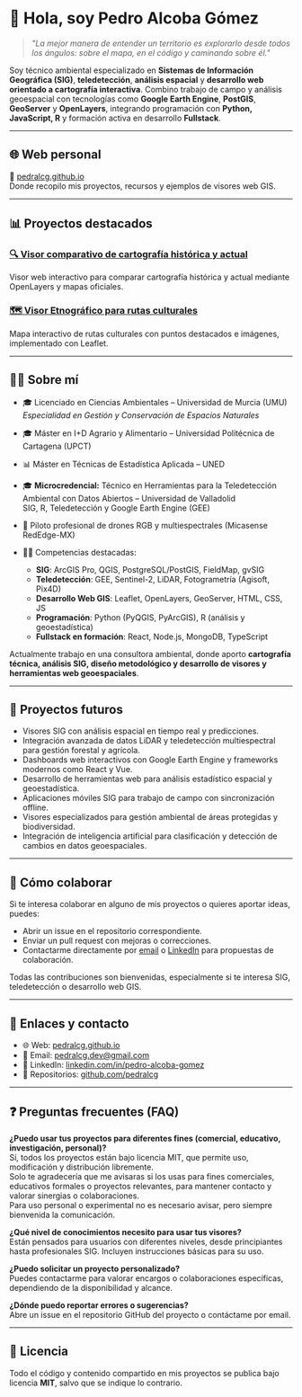 # 👋 Hola, soy Pedro Alcoba Gómez

> *"La mejor manera de entender un territorio es explorarlo desde todos los ángulos: sobre el mapa, en el código y caminando sobre él."*

Soy técnico ambiental especializado en **Sistemas de Información Geográfica (SIG)**, **teledetección**, **análisis espacial** y **desarrollo web orientado a cartografía interactiva**. Combino trabajo de campo y análisis geoespacial con tecnologías como **Google Earth Engine**, **PostGIS**, **GeoServer** y **OpenLayers**, integrando programación con **Python, JavaScript, R** y formación activa en desarrollo **Fullstack**.

---

## 🌐 Web personal

🔗 [pedralcg.github.io](https://pedralcg.github.io)  
Donde recopilo mis proyectos, recursos y ejemplos de visores web GIS.

---

## 📊 Proyectos destacados

### [🔍 Visor comparativo de cartografía histórica y actual](https://github.com/pedralcg/visor-comparador-ol)

Visor web interactivo para comparar cartografía histórica y actual mediante OpenLayers y mapas oficiales.
 
### [🗺️ Visor Etnográfico para rutas culturales](https://github.com/pedralcg/visor-ruta-etnografica-leaflet/)

Mapa interactivo de rutas culturales con puntos destacados e imágenes, implementado con Leaflet.

---

## 👨‍💼 Sobre mí

- 🎓 Licenciado en Ciencias Ambientales – Universidad de Murcia (UMU)  
  *Especialidad en Gestión y Conservación de Espacios Naturales*

- 🎓 Máster en I+D Agrario y Alimentario – Universidad Politécnica de Cartagena (UPCT)  
- 📊 Máster en Técnicas de Estadística Aplicada – UNED  

- 🎓 **Microcredencial:** Técnico en Herramientas para la Teledetección Ambiental con Datos Abiertos – Universidad de Valladolid  
  SIG, R, Teledetección y Google Earth Engine (GEE)

- 🚁 Piloto profesional de drones RGB y multiespectrales (Micasense RedEdge-MX)

- 👨‍💻 Competencias destacadas:
  - **SIG**: ArcGIS Pro, QGIS, PostgreSQL/PostGIS, FieldMap, gvSIG
  - **Teledetección**: GEE, Sentinel-2, LiDAR, Fotogrametría (Agisoft, Pix4D)
  - **Desarrollo Web GIS**: Leaflet, OpenLayers, GeoServer, HTML, CSS, JS
  - **Programación**: Python (PyQGIS, PyArcGIS), R (análisis y geoestadística)
  - **Fullstack en formación**: React, Node.js, MongoDB, TypeScript

Actualmente trabajo en una consultora ambiental, donde aporto **cartografía técnica, análisis SIG, diseño metodológico y desarrollo de visores y herramientas web geoespaciales**.

---

## 🔮 Proyectos futuros

- Visores SIG con análisis espacial en tiempo real y predicciones.
- Integración avanzada de datos LiDAR y teledetección multiespectral para gestión forestal y agrícola.
- Dashboards web interactivos con Google Earth Engine y frameworks modernos como React y Vue.
- Desarrollo de herramientas web para análisis estadístico espacial y geoestadística.
- Aplicaciones móviles SIG para trabajo de campo con sincronización offline.
- Visores especializados para gestión ambiental de áreas protegidas y biodiversidad.
- Integración de inteligencia artificial para clasificación y detección de cambios en datos geoespaciales.

---

## 🤝 Cómo colaborar

Si te interesa colaborar en alguno de mis proyectos o quieres aportar ideas, puedes:

- Abrir un issue en el repositorio correspondiente.
- Enviar un pull request con mejoras o correcciones.
- Contactarme directamente por [email](mailto:pedralcg.dev@gmail.com) o [LinkedIn](https://www.linkedin.com/in/pedro-alcoba-gomez) para propuestas de colaboración.

Todas las contribuciones son bienvenidas, especialmente si te interesa SIG, teledetección o desarrollo web GIS.

---

## 🔗 Enlaces y contacto

- 🌐 Web: [pedralcg.github.io](https://pedralcg.github.io)
- 📧 Email: [pedralcg.dev@gmail.com](mailto:pedralcg.dev@gmail.com)
- 👤 LinkedIn: [linkedin.com/in/pedro-alcoba-gomez](https://www.linkedin.com/in/pedro-alcoba-gomez)
- 💾 Repositorios: [github.com/pedralcg](https://github.com/pedralcg?tab=repositories)

---

## ❓ Preguntas frecuentes (FAQ)

**¿Puedo usar tus proyectos para diferentes fines (comercial, educativo, investigación, personal)?**  
Sí, todos los proyectos están bajo licencia MIT, que permite uso, modificación y distribución libremente.  
Solo te agradecería que me avisaras si los usas para fines comerciales, educativos formales o proyectos relevantes, para mantener contacto y valorar sinergias o colaboraciones.  
Para uso personal o experimental no es necesario avisar, pero siempre bienvenida la comunicación.

**¿Qué nivel de conocimientos necesito para usar tus visores?**  
Están pensados para usuarios con diferentes niveles, desde principiantes hasta profesionales SIG. Incluyen instrucciones básicas para su uso.

**¿Puedo solicitar un proyecto personalizado?**  
Puedes contactarme para valorar encargos o colaboraciones específicas, dependiendo de la disponibilidad y alcance.

**¿Dónde puedo reportar errores o sugerencias?**  
Abre un issue en el repositorio GitHub del proyecto o contáctame por email.


---

## 📄 Licencia

Todo el código y contenido compartido en mis proyectos se publica bajo licencia **MIT**, salvo que se indique lo contrario.

